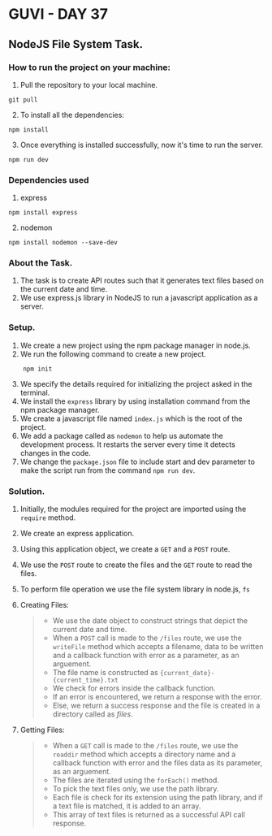 # GUVI - DAY 37

## NodeJS File System Task.

### How to run the project on your machine:

1. Pull the repository to your local machine.

```
git pull
```

2. To install all the dependencies:

```
npm install
```

3. Once everything is installed successfully, now it's time to run the server.

```
npm run dev
```

### Dependencies used

1. express

```
npm install express
```

2. nodemon

```
npm install nodemon --save-dev
```

### About the Task.

1. The task is to create API routes such that it generates text files based on the current date and time.
2. We use express.js library in NodeJS to run a javascript application as a server.

### Setup.

1. We create a new project using the npm package manager in node.js.
2. We run the following command to create a new project.

```
    npm init
```

3. We specify the details required for initializing the project asked in the terminal.
4. We install the `express` library by using installation command from the npm package manager.
5. We create a javascript file named `index.js` which is the root of the project.
6. We add a package called as `nodemon` to help us automate the development process. It restarts the server every time it detects changes in the code.
7. We change the `package.json` file to include start and dev parameter to make the script run from the command `npm run dev`.

### Solution.

1. Initially, the modules required for the project are imported using the `require` method.
2. We create an express application.
3. Using this application object, we create a `GET` and a `POST` route.
4. We use the `POST` route to create the files and the `GET` route to read the files.
5. To perform file operation we use the file system library in node.js, `fs`
6. Creating Files:

   > - We use the date object to construct strings that depict the current date and time.
   > - When a `POST` call is made to the `/files` route, we use the `writeFile` method which accepts a filename, data to be written and a callback function with error as a parameter, as an arguement.
   > - The file name is constructed as `{current_date}-{current_time}.txt`
   > - We check for errors inside the callback function.
   > - If an error is encountered, we return a response with the error.
   > - Else, we return a success response and the file is created in a directory called as _files_.

7. Getting Files:
   > - When a `GET` call is made to the `/files` route, we use the `readdir` method which accepts a directory name and a callback function with error and the files data as its parameter, as an arguement.
   > - The files are iterated using the `forEach()` method.
   > - To pick the text files only, we use the path library.
   > - Each file is check for its extension using the path library, and if a text file is matched, it is added to an array.
   > - This array of text files is returned as a successful API call response.
